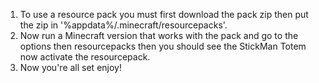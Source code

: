 1. To use a resource pack you must first download the pack zip then put the zip in '%appdata%/.minecraft/resourcepacks'.
2. Now run a Minecraft version that works with the pack and go to the options then resourcepacks then you should see the StickMan Totem now activate the resourcepack.
3. Now you're all set enjoy!

